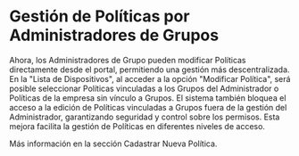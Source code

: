 # Gestión de Políticas por Administradores de Grupos

Ahora, los Administradores de Grupo pueden modificar Políticas directamente desde el portal, permitiendo una gestión más descentralizada. En la "Lista de Dispositivos", al acceder a la opción "Modificar Política", será posible seleccionar Políticas vinculadas a los Grupos del Administrador o Políticas de la empresa sin vínculo a Grupos. El sistema también bloquea el acceso a la edición de Políticas vinculadas a Grupos fuera de la gestión del Administrador, garantizando seguridad y control sobre los permisos. Esta mejora facilita la gestión de Políticas en diferentes niveles de acceso.

Más información en la sección Cadastrar Nueva Política.
